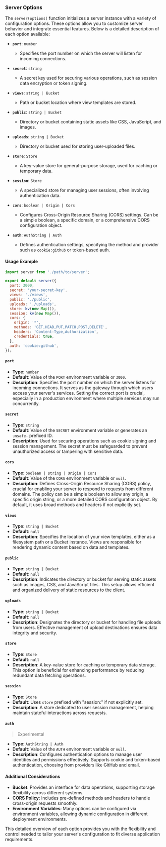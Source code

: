 ### Server Options

The `server(options)` function initializes a server instance with a variety of configuration options. These options allow you to customize server behavior and integrate essential features. Below is a detailed description of each option available:

- **`port`**: `number`
  - Specifies the port number on which the server will listen for incoming connections.

- **`secret`**: `string`
  - A secret key used for securing various operations, such as session data encryption or token signing.

- **`views`**: `string | Bucket`
  - Path or bucket location where view templates are stored.

- **`public`**: `string | Bucket`
  - Directory or bucket containing static assets like CSS, JavaScript, and images.

- **`uploads`**: `string | Bucket`
  - Directory or bucket used for storing user-uploaded files.

- **`store`**: `Store`
  - A key-value store for general-purpose storage, used for caching or temporary data.

- **`session`**: `Store`
  - A specialized store for managing user sessions, often involving authentication data.

- **`cors`**: `boolean | Origin | Cors`
  - Configures Cross-Origin Resource Sharing (CORS) settings. Can be a simple boolean, a specific domain, or a comprehensive CORS configuration object.

- **`auth`**: `AuthString | Auth`
  - Defines authentication settings, specifying the method and provider such as `cookie:github` or token-based auth.

#### Usage Example

```js
import server from './path/to/server';

export default server({
  port: 3000,
  secret: 'your-secret-key',
  views: './views',
  public: './public',
  uploads: './uploads',
  store: kv(new Map()),
  session: kv(new Map()),
  cors: {
    origin: '*',
    methods: 'GET,HEAD,PUT,PATCH,POST,DELETE',
    headers: 'Content-Type,Authorization',
    credentials: true,
  },
  auth: 'cookie:github',
});
```


#### `port`

- **Type**: `number`
- **Default**: Value of the `PORT` environment variable or `3000`.
- **Description**: Specifies the port number on which the server listens for incoming connections. It serves as the gateway through which users access your server's services. Setting the correct port is crucial, especially in a production environment where multiple services may run concurrently.

#### `secret`

- **Type**: `string`
- **Default**: Value of the `SECRET` environment variable or generates an `unsafe-` prefixed ID.
- **Description**: Used for securing operations such as cookie signing and session management. The secret must be safeguarded to prevent unauthorized access or tampering with sensitive data.

#### `cors`

- **Type**: `boolean | string | Origin | Cors`
- **Default**: Value of the `CORS` environment variable or `null`.
- **Description**: Defines Cross-Origin Resource Sharing (CORS) policy, crucial for enabling your server to respond to requests from different domains. The policy can be a simple boolean to allow any origin, a specific origin string, or a more detailed CORS configuration object. By default, it uses broad methods and headers if not explicitly set.

#### `views`

- **Type**: `string | Bucket`
- **Default**: `null`
- **Description**: Specifies the location of your view templates, either as a filesystem path or a Bucket instance. Views are responsible for rendering dynamic content based on data and templates.

#### `public`

- **Type**: `string | Bucket`
- **Default**: `null`
- **Description**: Indicates the directory or bucket for serving static assets such as images, CSS, and JavaScript files. This setup allows efficient and organized delivery of static resources to the client.

#### `uploads`

- **Type**: `string | Bucket`
- **Default**: `null`
- **Description**: Designates the directory or bucket for handling file uploads from users. Effective management of upload destinations ensures data integrity and security.

#### `store`

- **Type**: `Store`
- **Default**: `null`
- **Description**: A key-value store for caching or temporary data storage. This option is beneficial for enhancing performance by reducing redundant data fetching operations.

#### `session`

- **Type**: `Store`
- **Default**: Uses `store` prefixed with "session:" if not explicitly set.
- **Description**: A store dedicated to user session management, helping maintain stateful interactions across requests.

#### `auth`

> Experimental

- **Type**: `AuthString | Auth`
- **Default**: Value of the `AUTH` environment variable or `null`.
- **Description**: Configures authentication options to manage user identities and permissions effectively. Supports cookie and token-based authentication, choosing from providers like GitHub and email.

#### Additional Considerations

- **Bucket**: Provides an interface for data operations, supporting storage flexibility across different systems.
- **CORS Policy**: Includes pre-defined methods and headers to handle cross-origin requests smoothly.
- **Environment Variables**: Many options can be configured via environment variables, allowing dynamic configuration in different deployment environments.

This detailed overview of each option provides you with the flexibility and control needed to tailor your server's configuration to fit diverse application requirements.
